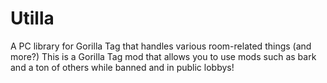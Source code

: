 # Utilla
A PC library for Gorilla Tag that handles various room-related things (and more?) This is a Gorilla Tag mod that allows you to use mods such as bark and a ton of others while banned and in public lobbys!
